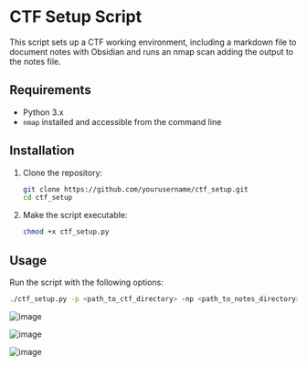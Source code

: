 # CTF Setup Script

This script sets up a CTF working environment, including a markdown file to document notes with Obsidian and runs an nmap scan adding the output to the notes file.

## Requirements

- Python 3.x
- `nmap` installed and accessible from the command line

## Installation

1. Clone the repository:
    ```bash
    git clone https://github.com/yourusername/ctf_setup.git
    cd ctf_setup
    ```

2. Make the script executable:
    ```bash
    chmod +x ctf_setup.py
    ```

## Usage

Run the script with the following options:

```bash
./ctf_setup.py -p <path_to_ctf_directory> -np <path_to_notes_directory> -n <ctf_name> -ip <ctf_ip> -d <ctf_difficulty>
```

![image](https://github.com/user-attachments/assets/fffd2900-d517-4df3-99d3-adff4c5b2f49)

![image](https://github.com/user-attachments/assets/39597237-6e7e-4012-bf35-169e8e56ecfb)

![image](https://github.com/user-attachments/assets/545e95eb-ad66-4184-b574-836e5398daa1)

